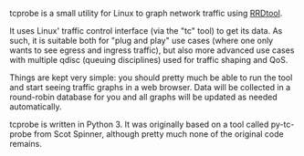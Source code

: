 tcprobe is a small utility for Linux to graph network traffic using
[RRDtool](https://oss.oetiker.ch/rrdtool/).

It uses Linux' traffic control interface (via the "tc" tool) to get its data.
As such, it is suitable both for "plug and play" use cases (where one only
wants to see egress and ingress traffic), but also more advanced use cases
with multiple qdisc (queuing disciplines) used for traffic shaping and QoS.

Things are kept very simple: you should pretty much be able to run the tool and
start seeing traffic graphs in a web browser. Data will be collected in a
round-robin database for you and all graphs will be updated as needed
automatically.

tcprobe is written in Python 3. It was originally based on a tool called
py-tc-probe from Scot Spinner, although pretty much none of the original code
remains.
